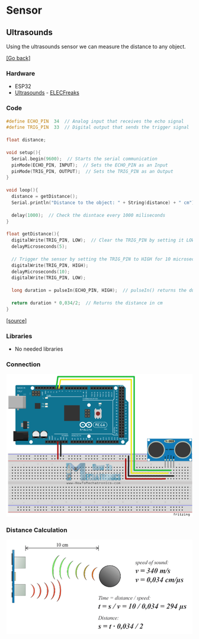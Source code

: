 # Sensor
## Ultrasounds
Using the ultrasounds sensor we can measure the distance to any object.

[[Go back]](/sensors)

### Hardware
* ESP32
* [Ultrasounds](docs/datasheet_ultrasounds.pdf) - [ELECFreaks](https://cdn.sparkfun.com/datasheets/Sensors/Proximity/HCSR04.pdf)

### Code
```cpp
#define ECHO_PIN  34  // Analog input that receives the echo signal
#define TRIG_PIN  33  // Digital output that sends the trigger signal

float distance;

void setup(){
  Serial.begin(9600);  // Starts the serial communication
  pinMode(ECHO_PIN, INPUT);  // Sets the ECHO_PIN as an Input
  pinMode(TRIG_PIN, OUTPUT);  // Sets the TRIG_PIN as an Output
}

void loop(){
  distance = getDistance(); 
  Serial.println("Distance to the object: " + String(distance) + " cm");
  
  delay(1000);  // Check the disntace every 1000 miliseconds
}

float getDistance(){
  digitalWrite(TRIG_PIN, LOW);  // Clear the TRIG_PIN by setting it LOW
  delayMicroseconds(5);

  // Trigger the sensor by setting the TRIG_PIN to HIGH for 10 microseconds
  digitalWrite(TRIG_PIN, HIGH);
  delayMicroseconds(10);
  digitalWrite(TRIG_PIN, LOW);

  long duration = pulseIn(ECHO_PIN, HIGH);  // pulseIn() returns the duration (length of the pulse) in microseconds
  
  return duration * 0,034/2;  // Returns the distance in cm
}
```
[[source]](ultrasounds.ino)

### Libraries
* No needed libraries

### Connection 
![Calculation image](docs/connection.png)

### Distance Calculation
![Calculation image](docs/distance_calculation.png)